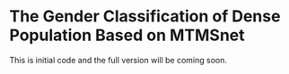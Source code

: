 # The Gender Classification of Dense Population Based on MTMSnet
This is initial code and the full version will be coming soon.
